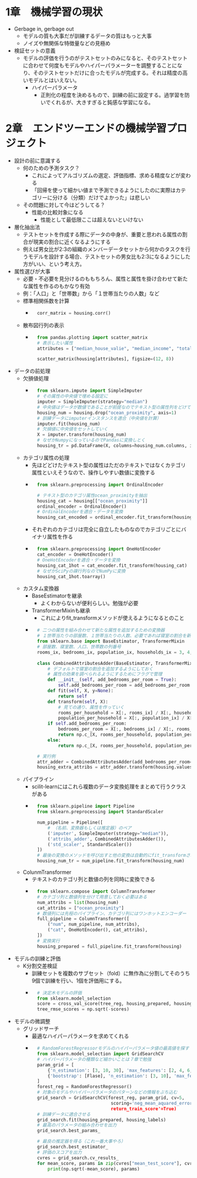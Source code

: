 # 1章　機械学習の現状

- Gerbage in, gerbage out
    - モデルの質も大事だが訓練するデータの質はもっと大事
    - ノイズや無関係な特徴量などの見極め
- 検証セットの意義
    - モデルの評価を行うのがテストセットのみになると、そのテストセットに合わせて何度もモデルやハイパーパラメーターを調整することになり、そのテストセットだけに合ったモデルが完成する。それは精度の高いモデルとはいえない。
        - ハイパーパラメータ
            - 正則化の程度を決めるもので、訓練の前に設定する。過学習を防いでくれるが、大きすぎると鈍感な学習になる。

# 2章　エンドツーエンドの機械学習プロジェクト

- 設計の前に意識する
    - 何のための予測タスク？
        - これによってアルゴリズムの選定、評価指標、求める精度などが変わる
        - 「回帰を使って細かい値まで予測できるようにしたのに実際はカテゴリーに分ける（分類）だけでよかった」は悲しい
    - その問題に対して今はどうしてる？
        - 性能の比較対象になる
            - 性能として最低限ここは超えないといけない
- 層化抽出法
    - テストセットを作成する際にデータの中身が、重要と思われる属性の割合が現実の割合に近くなるようにする
    - 例えば男女比が2:3の組織のメンバーデータセットから何かのタスクを行うモデルを設計する場合、テストセットの男女比も2:3になるようにした方がいい、という考え方。
- 属性選びが大事
    - 必要・不必要を見分けるのももちろん、属性と属性を掛け合わせて新たな属性を作るのもかなり有効
    - 例：「人口」と「世帯数」から「１世帯当たりの人数」など
    - 標準相関係数を計算
        - ~~~python
            corr_matrix = housing.corr()
    - 散布図行列の表示
        - ~~~python
            from pandas.plotting import scatter_matrix
            # 表示したい属性
            attributes = ["median_house_valie", "median_income", "total_rooms", "housing_median_age"]

            scatter_matrix(housing[attributes], figsize=(12, 8))
- データの前処理
    - 欠損値処理
        - ~~~python
            from sklearn.impute import SimpleImputer
            # その属性の中央値で埋める設定に
            imputer = SimpleImputer(strategy="median")
            # 中央値はデータが数値であることが前提なのでテキスト型の属性列をどけておく
            housing_num = housing.drop("ocean_proximity", axis=1)
            # 訓練データにimputerインスタンスを適合（中央値を計算）
            imputer.fit(housing_num)
            # 欠損値に中央値をセットしていく
            X = imputer.transform(housing_num)
            # なぜかNumpyになっているのでPandasに変換しとく
            housing_tr = pd.DataFrame(X, columns=housing_num.columns, index=housing_num.index)
    - カテゴリ属性の処理
        - 先ほどどけたテキスト型の属性はただのテキストではなくカテゴリ属性といえそうなので、操作しやすい数値に変換する
        - ~~~python
            from sklearn.preprocessing import OrdinalEncoder

            # テキスト型のカテゴリ属性ocean_proximityを抽出
            housing_cat = housing[["ocean_proximity"]]       
            ordinal_encoder = OrdinalEncoder()
            # OrdinalEncoderを適合・データを変換
            housing_cat_encoded = ordinal_encoder.fit_transform(housing_cat)
        - それぞれのカテゴリは完全に自立したものなのでカテゴリごとにバイナリ属性を作る
        - ~~~python
            from sklearn.preprocessing import OneHotEncoder
            cat_encoder = OneHotEncoder()
            # OneHotEncoderを適合・データを変換
            housing_cat_1hot = cat_encoder.fit_transform(housing_cat)
            # なぜかSciPyの疎行列なのでNumPyに変換
            housing_cat_1hot.toarray()
    - カスタム変換器
        - BaseEstimatorを継承
            - よくわからないが便利らしい。勉強が必要
        - TransformerMixinも継承
            - これによりfit_transformメソッドが使えるようになるとのこと
        - ~~~python
            # 二つの属性を組み合わせて新たな属性を追加するための変換器
            # １世帯当たりの部屋数、１世帯当たりの人数、必要であれば寝室の割合を新たな属性として追加
            from sklearn.base import BaseEstimator, TransformerMixin
            # 部屋数、寝室数、人口、世帯数の列番号
            rooms_ix, bedrooms_ix, population_ix, households_ix = 3, 4, 5, 6
            
            class CombinedAttributesAdder(BaseEstimator, TransformerMixin):
                # デフォルトで寝室の割合を追加するようにしておく
                # 属性の効果を調べられるようにするためにフラグで管理
                def __init__(self, add_bedrooms_per_room = True):
                    self.add_bedrooms_per_room = add_bedrooms_per_room
                def fit(self, X, y=None):
                    return self
                def transform(self, X):
                    # 見ての通り、属性を作っていく
                    rooms_per_household = X[:, rooms_ix] / X[:, households_ix]
                    population_per_household = X[:, population_ix] / X[:, households_ix]
                if self.add_bedrooms_per_room:
                    bedrooms_per_room = X[:, bedrooms_ix] / X[:, rooms_ix]
                    return np.c_[X, rooms_per_household, population_per_household, bedrooms_per_room]
                else:
                    return np.c_[X, rooms_per_household, population_per_household]

            # 実行例
            attr_adder = CombinedAttributesAdder(add_bedrooms_per_room=False)
            housing_extra_attribs = attr_adder.transform(housing.values)
    - パイプライン
        - scilit-learnにはこれら複数のデータ変換処理をまとめて行うクラスがある
        - ~~~python
            from sklearn.pipeline import Pipeline
            from sklearn.preprocessing import StandardScaler

            num_pipeline = Pipeline([
                # （名前、変換器もしくは推定器）のペア
                ('imputer', SimpleImputer(strategy="median")),
                ('attribs_adder', CombinedAttributesAdder()),
                ('std_scaler', StandardScaler())
            ])
            # 最後の変換のメソッドを呼び出すと他の変換は自動的にfit_transformされる
            housing_num_tr = num_pipeline.fit_transform(housing_num)
    - ColunmTransformer
        - テキストのカテゴリ列と数値の列を同時に変換できる
        - ~~~python
            from sklearn.compose import ColumnTransformer
            # カテゴリ列と数値列を分けて用意しておく必要はある
            num_attribs = list(housing_num)
            cat_attribs = ["ocean_proximity"]
            # 数値列には先程のパイプライン、カテゴリ列にはワンホットエンコーダー
            full_pipeline = ColumnTransformer([
                ("num", num_pipeline, num_attribs),
                ("cat", OneHotEncoder(), cat_attribs),
            ])
            # 変換実行
            housing_prepared = full_pipeline.fit_transform(housing)
- モデルの訓練と評価
    - K分割交差検証
        - 訓練セットを複数のサブセット（fold）に無作為に分割してそのうち9個で訓練を行い、1個を評価用にする。
        - ~~~python
            # 決定木モデルの評価
            from sklearn.model_selection
            score = cross_val_score(tree_reg, housing_prepared, housing_labels, scoring="neg_mean_aquared_error", cv=10)
            tree_rmse_scores = np.sqrt(-scores)

- モデルの微調整
    - グリッドサーチ
        - 最適なハイパーパラメータを求めてくれる
        - ~~~python
            # RandomForestRegressorモデルのハイパーパラメータ値の最高値を探す
            from sklearn.model_selection import GridSearchCV
            # ハイパーパラメータの種類など細かいことは７章で勉強
            param_grid = [
                {'n_estimation': [3, 10, 30], 'max_features': [2, 4, 6, 8]},
                {'bootstrap': [Flase], 'n_estimation': [3, 10], 'max_features': [2, 3, 4]}
            ]
            forest_reg = RandomForestRegressor()
            # 対象のモデルやハイパーパラメータのパターンなどの情報をぶち込む
            grid_search = GridSearchCV(forest_reg, param_grid, cv=5,
                                        scoring='neg_mean_aquared_error,
                                        return_train_score'=True)
            # 訓練データに適合させる
            grid_search.fit(housing_prepared, housing_labels)
            # 最高のパラメータの組み合わせを出力
            grid_search.best_params_

            # 最良の推定器を得る（これ一番大事やろ）
            grid_search.best_estimator_
            # 評価のスコアを出力
            cvres = grid_search.cv_results_
            for mean_score, params in zip(cvres["mean_test_score"], cvres["params"]):
                print(np.sqrt(-mean_score), params)

